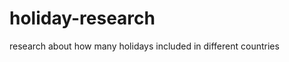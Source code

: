 holiday-research
================

research about how many holidays included in different countries
